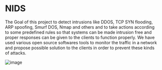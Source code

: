 # NIDS

The Goal of this project to detect intrusions like DDOS, TCP SYN flooding,
ARP spoofing, Smurf DOS, Nmap and others and to take actions according to
some predefined rules so that systems can be made intrusion free and proper
responses can be given to the clients to function properly.
We have used various open source softwares tools to monitor the traffic in a
network and propose possible solution to the clients in order to prevent these
kinds of attacks.

![image](https://user-images.githubusercontent.com/92081938/168422701-a28043eb-2893-443c-a040-1071ac223379.png)
